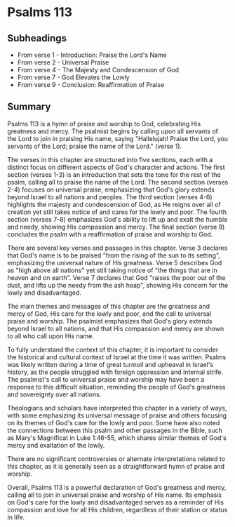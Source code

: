 # Psalms 113

## Subheadings

* From verse 1 - Introduction: Praise the Lord's Name
* From verse 2 - Universal Praise
* From verse 4 - The Majesty and Condescension of God
* From verse 7 - God Elevates the Lowly
* From verse 9 - Conclusion: Reaffirmation of Praise

## Summary

Psalms 113 is a hymn of praise and worship to God, celebrating His greatness and mercy. The psalmist begins by calling upon all servants of the Lord to join in praising His name, saying "Hallelujah! Praise the Lord, you servants of the Lord; praise the name of the Lord." (verse 1).

The verses in this chapter are structured into five sections, each with a distinct focus on different aspects of God's character and actions. The first section (verses 1-3) is an introduction that sets the tone for the rest of the psalm, calling all to praise the name of the Lord. The second section (verses 2-4) focuses on universal praise, emphasizing that God's glory extends beyond Israel to all nations and peoples. The third section (verses 4-6) highlights the majesty and condescension of God, as He reigns over all of creation yet still takes notice of and cares for the lowly and poor. The fourth section (verses 7-8) emphasizes God's ability to lift up and exalt the humble and needy, showing His compassion and mercy. The final section (verse 9) concludes the psalm with a reaffirmation of praise and worship to God.

There are several key verses and passages in this chapter. Verse 3 declares that God's name is to be praised "from the rising of the sun to its setting", emphasizing the universal nature of His greatness. Verse 5 describes God as "high above all nations" yet still taking notice of "the things that are in heaven and on earth". Verse 7 declares that God "raises the poor out of the dust, and lifts up the needy from the ash heap", showing His concern for the lowly and disadvantaged.

The main themes and messages of this chapter are the greatness and mercy of God, His care for the lowly and poor, and the call to universal praise and worship. The psalmist emphasizes that God's glory extends beyond Israel to all nations, and that His compassion and mercy are shown to all who call upon His name.

To fully understand the context of this chapter, it is important to consider the historical and cultural context of Israel at the time it was written. Psalms was likely written during a time of great turmoil and upheaval in Israel's history, as the people struggled with foreign oppression and internal strife. The psalmist's call to universal praise and worship may have been a response to this difficult situation, reminding the people of God's greatness and sovereignty over all nations.

Theologians and scholars have interpreted this chapter in a variety of ways, with some emphasizing its universal message of praise and others focusing on its themes of God's care for the lowly and poor. Some have also noted the connections between this psalm and other passages in the Bible, such as Mary's Magnificat in Luke 1:46-55, which shares similar themes of God's mercy and exaltation of the lowly.

There are no significant controversies or alternate interpretations related to this chapter, as it is generally seen as a straightforward hymn of praise and worship.

Overall, Psalms 113 is a powerful declaration of God's greatness and mercy, calling all to join in universal praise and worship of His name. Its emphasis on God's care for the lowly and disadvantaged serves as a reminder of His compassion and love for all His children, regardless of their station or status in life.